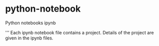 # python-notebook
Python notebooks ipynb

''' Each ipynb notebook file contains a project. Details of the project are given in the ipynb files.

